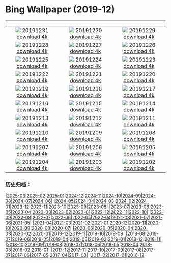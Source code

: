 # Bing Wallpaper (2019-12)
**************
| | | |
| :----: | :----: | :----: |
| ![](https://www.bing.com/th?id=OHR.NYEBacknang_EN-US4252840326_1920x1080.jpg) 20191231 [download 4k](https://www.bing.com/th?id=OHR.NYEBacknang_EN-US4252840326_UHD.jpg) | ![](https://www.bing.com/th?id=OHR.SkyIslands_EN-US4150149691_1920x1080.jpg) 20191230 [download 4k](https://www.bing.com/th?id=OHR.SkyIslands_EN-US4150149691_UHD.jpg) | ![](https://www.bing.com/th?id=OHR.InnsbruckSkiJump_EN-US4058119779_1920x1080.jpg) 20191229 [download 4k](https://www.bing.com/th?id=OHR.InnsbruckSkiJump_EN-US4058119779_UHD.jpg) |
| ![](https://www.bing.com/th?id=OHR.TrumpeterWinter_EN-US3945298100_1920x1080.jpg) 20191228 [download 4k](https://www.bing.com/th?id=OHR.TrumpeterWinter_EN-US3945298100_UHD.jpg) | ![](https://www.bing.com/th?id=OHR.KinderdijkSkating_EN-US3881873172_1920x1080.jpg) 20191227 [download 4k](https://www.bing.com/th?id=OHR.KinderdijkSkating_EN-US3881873172_UHD.jpg) | ![](https://www.bing.com/th?id=OHR.SloveniaAlps_EN-US3700970842_1920x1080.jpg) 20191226 [download 4k](https://www.bing.com/th?id=OHR.SloveniaAlps_EN-US3700970842_UHD.jpg) |
| ![](https://www.bing.com/th?id=OHR.WarsawXmas_EN-US3496666406_1920x1080.jpg) 20191225 [download 4k](https://www.bing.com/th?id=OHR.WarsawXmas_EN-US3496666406_UHD.jpg) | ![](https://www.bing.com/th?id=OHR.ReindeerNorway_EN-US3428455299_1920x1080.jpg) 20191224 [download 4k](https://www.bing.com/th?id=OHR.ReindeerNorway_EN-US3428455299_UHD.jpg) | ![](https://www.bing.com/th?id=OHR.AiringGrievances_EN-US3147113419_1920x1080.jpg) 20191223 [download 4k](https://www.bing.com/th?id=OHR.AiringGrievances_EN-US3147113419_UHD.jpg) |
| ![](https://www.bing.com/th?id=OHR.RealSnowflake_EN-US6372537242_1920x1080.jpg) 20191222 [download 4k](https://www.bing.com/th?id=OHR.RealSnowflake_EN-US6372537242_UHD.jpg) | ![](https://www.bing.com/th?id=OHR.SeventeenSolstice_EN-US6457012478_1920x1080.jpg) 20191221 [download 4k](https://www.bing.com/th?id=OHR.SeventeenSolstice_EN-US6457012478_UHD.jpg) | ![](https://www.bing.com/th?id=OHR.MauiEucalyptus_EN-US2882025617_1920x1080.jpg) 20191220 [download 4k](https://www.bing.com/th?id=OHR.MauiEucalyptus_EN-US2882025617_UHD.jpg) |
| ![](https://www.bing.com/th?id=OHR.ValleyForge_EN-US6699070514_1920x1080.jpg) 20191219 [download 4k](https://www.bing.com/th?id=OHR.ValleyForge_EN-US6699070514_UHD.jpg) | ![](https://www.bing.com/th?id=OHR.HallXmasMarket_EN-US6144707685_1920x1080.jpg) 20191218 [download 4k](https://www.bing.com/th?id=OHR.HallXmasMarket_EN-US6144707685_UHD.jpg) | ![](https://www.bing.com/th?id=OHR.TempleofSaturn_EN-US5979918994_1920x1080.jpg) 20191217 [download 4k](https://www.bing.com/th?id=OHR.TempleofSaturn_EN-US5979918994_UHD.jpg) |
| ![](https://www.bing.com/th?id=OHR.ReconciliationDay_EN-US5902940589_1920x1080.jpg) 20191216 [download 4k](https://www.bing.com/th?id=OHR.ReconciliationDay_EN-US5902940589_UHD.jpg) | ![](https://www.bing.com/th?id=OHR.NutsWeekend_EN-US5701415684_1920x1080.jpg) 20191215 [download 4k](https://www.bing.com/th?id=OHR.NutsWeekend_EN-US5701415684_UHD.jpg) | ![](https://www.bing.com/th?id=OHR.SpruceGrouse_EN-US5594866236_1920x1080.jpg) 20191214 [download 4k](https://www.bing.com/th?id=OHR.SpruceGrouse_EN-US5594866236_UHD.jpg) |
| ![](https://www.bing.com/th?id=OHR.LandwasserViaduct_EN-US5486246776_1920x1080.jpg) 20191213 [download 4k](https://www.bing.com/th?id=OHR.LandwasserViaduct_EN-US5486246776_UHD.jpg) | ![](https://www.bing.com/th?id=OHR.SheepCoteClod_EN-US5370350068_1920x1080.jpg) 20191212 [download 4k](https://www.bing.com/th?id=OHR.SheepCoteClod_EN-US5370350068_UHD.jpg) | ![](https://www.bing.com/th?id=OHR.TengbocheMonastery_EN-US0767970759_1920x1080.jpg) 20191211 [download 4k](https://www.bing.com/th?id=OHR.TengbocheMonastery_EN-US0767970759_UHD.jpg) |
| ![](https://www.bing.com/th?id=OHR.GoldenHall_EN-US0236867066_1920x1080.jpg) 20191210 [download 4k](https://www.bing.com/th?id=OHR.GoldenHall_EN-US0236867066_UHD.jpg) | ![](https://www.bing.com/th?id=OHR.BlueChip_EN-US9896595975_1920x1080.jpg) 20191209 [download 4k](https://www.bing.com/th?id=OHR.BlueChip_EN-US9896595975_UHD.jpg) | ![](https://www.bing.com/th?id=OHR.PurpleWeekend_EN-US9729941585_1920x1080.jpg) 20191208 [download 4k](https://www.bing.com/th?id=OHR.PurpleWeekend_EN-US9729941585_UHD.jpg) |
| ![](https://www.bing.com/th?id=OHR.FlagAboveArizona_EN-US9636197389_1920x1080.jpg) 20191207 [download 4k](https://www.bing.com/th?id=OHR.FlagAboveArizona_EN-US9636197389_UHD.jpg) | ![](https://www.bing.com/th?id=OHR.AmericasPlayground_EN-US9140833973_1920x1080.jpg) 20191206 [download 4k](https://www.bing.com/th?id=OHR.AmericasPlayground_EN-US9140833973_UHD.jpg) | ![](https://www.bing.com/th?id=OHR.CanadaTreeFarm_EN-US0267582990_1920x1080.jpg) 20191205 [download 4k](https://www.bing.com/th?id=OHR.CanadaTreeFarm_EN-US0267582990_UHD.jpg) |
| ![](https://www.bing.com/th?id=OHR.RhinosOxpecker_EN-US0144797285_1920x1080.jpg) 20191204 [download 4k](https://www.bing.com/th?id=OHR.RhinosOxpecker_EN-US0144797285_UHD.jpg) | ![](https://www.bing.com/th?id=OHR.PuffinSharing_EN-US0079609912_1920x1080.jpg) 20191203 [download 4k](https://www.bing.com/th?id=OHR.PuffinSharing_EN-US0079609912_UHD.jpg) | ![](https://www.bing.com/th?id=OHR.AKParksDay_EN-US9980950271_1920x1080.jpg) 20191202 [download 4k](https://www.bing.com/th?id=OHR.AKParksDay_EN-US9980950271_UHD.jpg) |

### 历史归档：

|[2025-03](/../2025-03/2025-03.md)|[2025-02](/../2025-02/2025-02.md)|[2025-01](/../2025-01/2025-01.md)|[2024-12](/../2024-12/2024-12.md)|[2024-11](/../2024-11/2024-11.md)|[2024-10](/../2024-10/2024-10.md)|[2024-09](/../2024-09/2024-09.md)|[2024-08](/../2024-08/2024-08.md)|[2024-07](/../2024-07/2024-07.md)|[2024-06](/../2024-06/2024-06.md)|
|[2024-05](/../2024-05/2024-05.md)|[2024-04](/../2024-04/2024-04.md)|[2024-03](/../2024-03/2024-03.md)|[2024-02](/../2024-02/2024-02.md)|[2024-01](/../2024-01/2024-01.md)|[2023-12](/../2023-12/2023-12.md)|[2023-11](/../2023-11/2023-11.md)|[2023-10](/../2023-10/2023-10.md)|[2023-09](/../2023-09/2023-09.md)|[2023-08](/../2023-08/2023-08.md)|
|[2023-07](/../2023-07/2023-07.md)|[2023-06](/../2023-06/2023-06.md)|[2023-05](/../2023-05/2023-05.md)|[2023-04](/../2023-04/2023-04.md)|[2023-03](/../2023-03/2023-03.md)|[2023-02](/../2023-02/2023-02.md)|[2023-01](/../2023-01/2023-01.md)|[2022-12](/../2022-12/2022-12.md)|[2022-11](/../2022-11/2022-11.md)|[2022-10](/../2022-10/2022-10.md)|
|[2022-09](/../2022-09/2022-09.md)|[2022-08](/../2022-08/2022-08.md)|[2022-07](/../2022-07/2022-07.md)|[2022-06](/../2022-06/2022-06.md)|[2022-05](/../2022-05/2022-05.md)|[2022-04](/../2022-04/2022-04.md)|[2021-08](/../2021-08/2021-08.md)|[2021-07](/../2021-07/2021-07.md)|[2021-06](/../2021-06/2021-06.md)|[2021-05](/../2021-05/2021-05.md)|
|[2021-04](/../2021-04/2021-04.md)|[2021-03](/../2021-03/2021-03.md)|[2021-02](/../2021-02/2021-02.md)|[2021-01](/../2021-01/2021-01.md)|[2020-12](/../2020-12/2020-12.md)|[2020-11](/../2020-11/2020-11.md)|[2020-10](/../2020-10/2020-10.md)|[2020-09](/../2020-09/2020-09.md)|[2020-08](/../2020-08/2020-08.md)|[2020-07](/../2020-07/2020-07.md)|
|[2020-06](/../2020-06/2020-06.md)|[2020-05](/../2020-05/2020-05.md)|[2020-04](/../2020-04/2020-04.md)|[2020-03](/../2020-03/2020-03.md)|[2020-02](/../2020-02/2020-02.md)|[2020-01](/../2020-01/2020-01.md)|[2019-12](/2019-12.md)|[2019-11](/../2019-11/2019-11.md)|[2019-10](/../2019-10/2019-10.md)|[2019-09](/../2019-09/2019-09.md)|
|[2019-08](/../2019-08/2019-08.md)|[2019-07](/../2019-07/2019-07.md)|[2019-06](/../2019-06/2019-06.md)|[2019-05](/../2019-05/2019-05.md)|[2019-04](/../2019-04/2019-04.md)|[2019-03](/../2019-03/2019-03.md)|[2019-02](/../2019-02/2019-02.md)|[2019-01](/../2019-01/2019-01.md)|[2018-12](/../2018-12/2018-12.md)|[2018-11](/../2018-11/2018-11.md)|
|[2018-10](/../2018-10/2018-10.md)|[2018-09](/../2018-09/2018-09.md)|[2018-08](/../2018-08/2018-08.md)|[2018-07](/../2018-07/2018-07.md)|[2018-06](/../2018-06/2018-06.md)|[2018-05](/../2018-05/2018-05.md)|[2018-04](/../2018-04/2018-04.md)|[2018-03](/../2018-03/2018-03.md)|[2018-02](/../2018-02/2018-02.md)|[2018-01](/../2018-01/2018-01.md)|
|[2017-12](/../2017-12/2017-12.md)|[2017-11](/../2017-11/2017-11.md)|[2017-10](/../2017-10/2017-10.md)|[2017-09](/../2017-09/2017-09.md)|[2017-08](/../2017-08/2017-08.md)|[2017-07](/../2017-07/2017-07.md)|[2017-06](/../2017-06/2017-06.md)|[2017-05](/../2017-05/2017-05.md)|[2017-04](/../2017-04/2017-04.md)|[2017-03](/../2017-03/2017-03.md)|
|[2017-02](/../2017-02/2017-02.md)|[2017-01](/../2017-01/2017-01.md)|[2016-12](/../2016-12/2016-12.md)